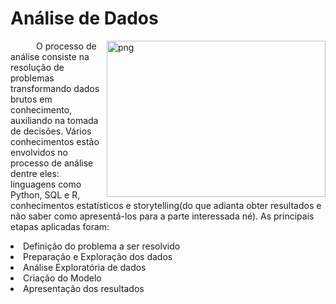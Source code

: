 # Análise de Dados 
 ⠀⠀⠀⠀<img align="right" alt="png" src="https://i.stack.imgur.com/P1WaO.png" height="250" width="350">O processo de análise consiste na resolução de problemas transformando dados brutos em conhecimento, auxiliando na tomada de decisões.
 Vários conhecimentos estão envolvidos no processo de análise dentre eles: linguagens como Python, SQL e R, conhecimentos estatísticos e storytelling(do que adianta obter resultados e não saber como apresentá-los para a parte interessada né). As principais etapas aplicadas foram:
<li>Definição do problema a ser resolvido
<li>Preparação e Exploração dos dados
<li>Análise Exploratória de dados
<li>Criação do Modelo
<li>Apresentação dos resultados
 
 

⠀⠀⠀⠀

